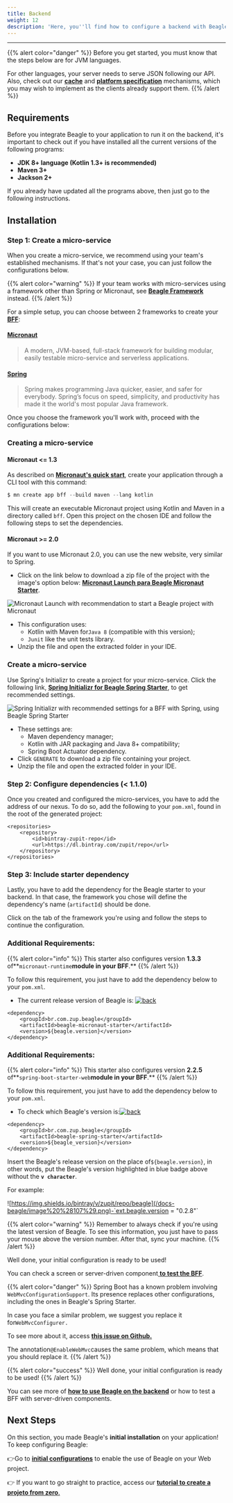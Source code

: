 ```yaml
---
title: Backend
weight: 12
description: 'Here, you''ll find how to configure a backend with Beagle.'
---
```


---

{{% alert color="danger" %}}
Before you get started, you must know that the steps below are for JVM languages. 

For other languages, your server needs to serve JSON following our API. Also, check out our [**cache**](../../resources/cache/) and [**platform specification**](../../resources/components/platform-sorting.md) mechanisms, which you may wish to implement as the clients already support them.
{{% /alert %}}

## Requirements 

Before you integrate Beagle to your application to run it on the backend, it's important to check out if you have installed all the current versions of the following programs:

* **JDK 8+ language \(Kotlin 1.3+ is recommended\)**
* **Maven 3+**
* **Jackson 2+**

If you already have updated all the programs above, then just go to the following instructions.

## Installation

### Step 1: Create a micro-service

When you create a micro-service, we recommend using your team's established mechanisms. If that's not your case, you can just follow the configurations below. 

{{% alert color="warning" %}}
If your team works with micro-services using a framework other than Spring or Micronaut, see [**Beagle Framework**](../../resources/customization/beagle-for-backend/) instead.
{{% /alert %}}

For a simple setup, you can choose between 2 frameworks to create your [**BFF**](../../principais-conceitos.md#backend-for-frontend): 

#### [Micronaut](https://micronaut.io/) 

> A modern, JVM-based, full-stack framework for building modular, easily testable micro-service and serverless applications.

#### [Spring](https://spring.io/)

> Spring makes programming Java quicker, easier, and safer for everybody. Spring’s focus on speed, simplicity, and productivity has made it the world's most popular Java framework.

Once you choose the framework you'll work with, proceed with the configurations below:



### Creating a micro-service

#### Micronaut &lt;= 1.3

As described on [**Micronaut's quick start**](https://docs.micronaut.io/1.3.3/guide/index.html#quickStart), create your application through a CLI tool with this command: 

```kotlin
$ mn create app bff --build maven --lang kotlin
```

This will create an executable Micronaut project using Kotlin and Maven in a directory called `bff`. Open this project on the chosen IDE and follow the following steps to set the dependencies.

#### Micronaut &gt;= 2.0

If you want to use Micronaut 2.0, you can use the new website, very similar to Spring. 

* Click on the link below to download a zip file of the project with the image's option below:  [**Micronaut Launch para Beagle Micronaut Starter**](https://launch.micronaut.io/create/DEFAULT/com.example.bff?lang=kotlin&build=maven&test=junit&javaVersion=JDK_8).

![Micronaut Launch with recommendation to start a Beagle project with Micronaut](/docs-beagle/image%20%28108%29.png)

* This configuration uses: 
  * Kotlin with Maven for`Java 8` \(compatible with this version\);
  * `Junit` like the unit tests library. 
* Unzip the file and open the extracted folder in your IDE.



### Create a micro-service

Use Spring's Initializr to create a project for your micro-service. Click the following link, [**Spring Initializr for Beagle Spring Starter**](https://start.spring.io/#!type=maven-project&language=kotlin&packaging=jar&jvmVersion=1.8&groupId=com.example&artifactId=bff&name=bff&description=Demo%20project%20for%20Beagle%20BFF%20using%20Spring%20Boot&packageName=com.example.bff&dependencies=actuator),  to get recommended settings.

![Spring Initializr with recommended settings for a BFF with Spring, using Beagle Spring Starter](/docs-beagle/image%20%288%29.png)

* These settings are: 
  * Maven dependency manager;
  * Kotlin with JAR packaging and Java 8+ compatibility;
  * Spring Boot Actuator dependency.
* Click `GENERATE` to download a zip file containing your project.
* Unzip the file and open the extracted folder in your IDE.



### Step 2: Configure dependencies \(&lt; 1.1.0\)

Once you created and configured the micro-services, you have to add the address of our nexus. To do so, add the following to your `pom.xml`, found in the root of the generated project:


```markup
<repositories>
    <repository>
        <id>bintray-zupit-repo</id>
        <url>https://dl.bintray.com/zupit/repo</url>
    </repository>
</repositories>
```


### Step 3: Include starter dependency

Lastly, you have to add the dependency for the Beagle starter to your backend. In that case, the framework you chose will define the dependency's name \(`artifactId`\) should be done.

Click on the tab of the framework you're using and follow the steps to continue the configuration.



### Additional Requirements:

{{% alert color="info" %}}
This starter also configures version **1.3.3** of**`micronaut-runtime`**module in your BFF**.**
{{% /alert %}}

To follow this requirement, you just have to add the dependency below to your `pom.xml`. 

* The current release version of Beagle is: [![back](https://camo.githubusercontent.com/27998a386042ecb2cae7b9f09ae159bd07c935bd/68747470733a2f2f696d672e736869656c64732e696f2f6d6176656e2d63656e7472616c2f762f62722e636f6d2e7a75702e626561676c652f6672616d65776f726b)](https://mvnrepository.com/artifact/br.com.zup.beagle/framework)


```markup
<dependency>
	<groupId>br.com.zup.beagle</groupId>
	<artifactId>beagle-micronaut-starter</artifactId>
	<version>${beagle.version}</version>
</dependency>
```




### Additional Requirements:

{{% alert color="info" %}}
This starter also configures version **2.2.5** of**`spring-boot-starter-web`**module in your BFF**.**
{{% /alert %}}

To follow this requirement, you just have to add the dependency below to your `pom.xml`. 

* To check which Beagle's version is:[![back](https://camo.githubusercontent.com/27998a386042ecb2cae7b9f09ae159bd07c935bd/68747470733a2f2f696d672e736869656c64732e696f2f6d6176656e2d63656e7472616c2f762f62722e636f6d2e7a75702e626561676c652f6672616d65776f726b)](https://mvnrepository.com/artifact/br.com.zup.beagle/framework)


```markup
<dependency>
	<groupId>br.com.zup.beagle</groupId>
	<artifactId>beagle-spring-starter</artifactId>
	<version>${beagle_version}</version>
</dependency>
```


Insert the Beagle's release version on the place of`${beagle.version}`, in other words, put the Beagle's version highlighted in blue badge above without the **`v character`**.

For example:

![https://img.shields.io/bintray/v/zupit/repo/beagle](/docs-beagle/image%20%28107%29.png)-`ext.beagle.version = "0.2.8"`

{{% alert color="warning" %}}
Remember to always check if you're using the latest version of Beagle. To see this information, you just have to pass your mouse above the version number. After that, sync your machine.
{{% /alert %}}

Well done, your initial configuration is ready to be used! 

You can check a screen or server-driven component[ **to test the BFF**](../using-beagle/). 

{{% alert color="danger" %}}
Spring Boot has a known problem involving `WebMvcConfigurationSupport`. Its presence replaces other configurations, including the ones in Beagle's Spring Starter.

In case you face a similar problem, we suggest you replace it for`WebMvcConfigurer.`   
  
To see more about it, access [**this issue on Github.**](%20https://github.com/spring-projects/spring-boot/issues/12751.)  
  
The annotation`@EnableWebMvc`causes the same problem, which means that you should replace it.
{{% /alert %}}



{{% alert color="success" %}}
Well done, your initial configuration is ready to be used! 
{{% /alert %}}

You can see more of [**how to use Beagle on the backend**](../using-beagle/backend.md) or how to test a BFF with server-driven components.

## **Next Steps** 

On this section, you made Beagle's **initial installation** on your application!  
To keep configuring Beagle:

👉Go to [**initial configurations**](../using-beagle/backend.md) to enable the use of Beagle on your Web project.

👉 If you want to go straight to practice, access our [**tutorial to create a projeto from zero**.](../new-project/exemplo-de-projeto-backend-com-beagle.md)
